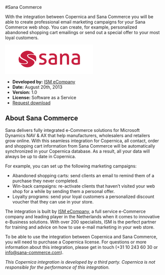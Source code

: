 #Sana Commerce

With the integration between Copernica and Sana Commerce you will be
able to create professional email marketing campaigns for your Sana
Commerce web shop. You can create, for example, personalized abandoned
shopping cart emailings or send out a special offer to your most loyal
customers.

![Sana Commerce](../images/sana-logo.png)

-   **Developed by:** [ISM
    eCompany](http://www.ism.nl/Eng/About-ISM "ISM eCompany")
-   **Date:** August 20th, 2013
-   **Version:** 1.0
-   **License:** Software as a Service
-   [Request
    download](mailto:info@sana-commerce.com?subject=Request%20Sana%20Commerce%20integration%20download "Request download")

About Sana Commerce
-------------------

Sana delivers fully integrated e-Commerce solutions for Microsoft
Dynamics NAV & AX that help manufacturers, wholesalers and retailers
grow online. With this seamless integration for Copernica, all contact,
order and shopping cart information from Sana Commerce will be
automatically synchronized in your Copernica database. As a result, all
your data will always be up to date in Copernica.

For example, you can set up the following marketing campaigns:

-   Abandoned shopping carts: send clients an email to remind them of a
    purchase they never completed.
-   Win-back campaigns: re-activate clients that haven’t visited your
    web shop for a while by sending them a personal offer.
-   Loyalty programs: send your loyal customers a personalized discount
    voucher that they can use in your store.

The integration is built by [ISM
eCompany](http://www.ism.nl/Eng/About-ISM), a full service e-Commerce
company and leading player in the Netherlands when it comes to
innovative e-Business solutions. With over 200 specialists, ISM is the
perfect partner for training and advice on how to use e-mail marketing
in your web store.

To be able to use the integration between Copernica and Sana Commerce,
you will need to purchase a Copernica license. For questions or more
information about this integration, please get in touch (+31 10 243 60
30 or [info@sana-commerce.com](mailto:info@sana-commerce.com)).

*This Copernica integration is developed by a third party. Copernica is
not responsible for the performance of this integration.*

